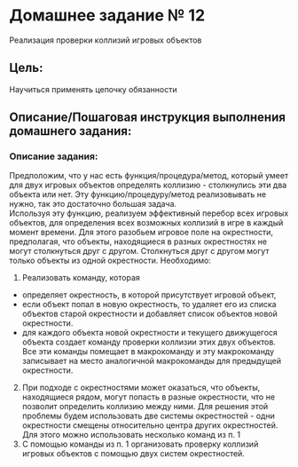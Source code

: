 # Домашнее задание № 12
Реализация проверки коллизий игровых объектов

## Цель:
Научиться применять цепочку обязанности

## Описание/Пошаговая инструкция выполнения домашнего задания:

### Описание задания:
Предположим, что у нас есть функция/процедура/метод, который умеет для двух игровых объектов определять коллизию - 
столкнулись эти два объекта или нет. Эту функцию/процедуру/метод реализовывать не нужно, так это достаточно большая задача.  
Используя эту функцию, реализуем эффективный перебор всех игровых объектов, для определения всех возможных коллизий в игре в каждый момент времени.
Для этого разобьем игровое поле на окрестности, предполагая, что объекты, находящиеся в разных окрестностях не могут столкнуться друг с другом. 
Столкнуться друг с другом могут только объекты из одной окрестности.
Необходимо:
1. Реализовать команду, которая 
- определяет окрестность, в которой присутствует игровой объект,
- если объект попал в новую окрестность, то удаляет его из списка объектов старой окрестности и добавляет список объектов новой окрестности.
- для каждого объекта новой окрестности и текущего движущегося объекта создает команду проверки коллизии этих двух объектов. Все эти команды помещает в макрокоманду 
и эту макрокоманду записывает на место аналогичной макрокоманды для предыдущей окрестности.
2. При подходе с окрестностями может оказаться, что объекты, находящиеся рядом, могут попасть в разные окрестности, что 
не позволит определить коллизию между ними. Для решения этой проблемы будем использовать две системы окрестностей - одни 
окрестности смещены относительно центра других окрестностей. Для этого можно использовать несколько команд из п. 1
3. С помощью команды из п. 1 организовать проверку коллизий игровых объектов с помощью двух систем окрестностей.




